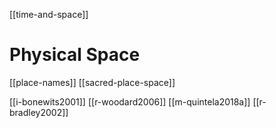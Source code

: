 [[time-and-space]]
# Physical Space

[[place-names]]
[[sacred-place-space]]

[[i-bonewits2001]]
[[r-woodard2006]]
[[m-quintela2018a]]
[[r-bradley2002]]
